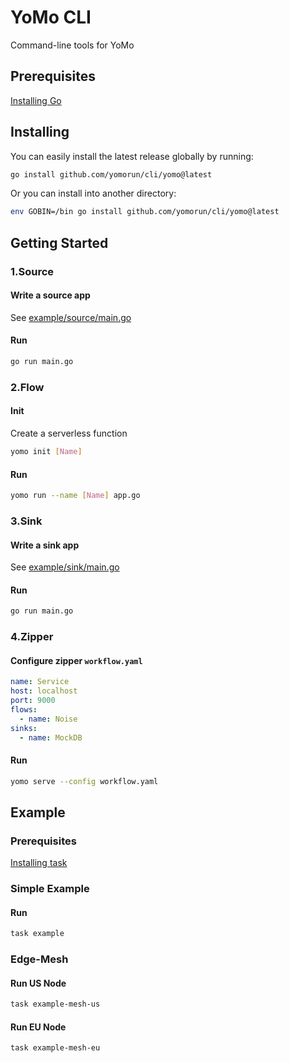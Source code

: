 # YoMo CLI
Command-line tools for YoMo

## Prerequisites

[Installing Go](https://golang.org/doc/install)

## Installing
You can easily install the latest release globally by running:

```sh
go install github.com/yomorun/cli/yomo@latest
```
Or you can install into another directory:

```sh
env GOBIN=/bin go install github.com/yomorun/cli/yomo@latest
```

## Getting Started

### 1.Source

#### Write a source app

See [example/source/main.go](https://github.com/yomorun/cli/blob/main/example/source/main.go)

#### Run

```sh
go run main.go
```

### 2.Flow

#### Init

Create a serverless function 

```sh
yomo init [Name]
```

#### Run

```sh
yomo run --name [Name] app.go
```


### 3.Sink
#### Write a sink app

See [example/sink/main.go](https://github.com/yomorun/cli/blob/main/example/sink/main.go)

#### Run

```sh
go run main.go
```

### 4.Zipper
#### Configure zipper `workflow.yaml`

```yaml
name: Service
host: localhost
port: 9000
flows:
  - name: Noise
sinks:
  - name: MockDB
```

#### Run

```sh
yomo serve --config workflow.yaml
```

## Example

### Prerequisites
[Installing task](https://taskfile.dev/#/installation)

### Simple Example

#### Run

```sh
task example
```

### Edge-Mesh

#### Run US Node

```sh
task example-mesh-us
```

#### Run EU Node

```sh
task example-mesh-eu
```
